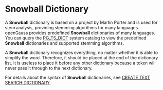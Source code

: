 # Snowball Dictionary<a name="EN-US_TOPIC_0289900109"></a>

A  **Snowball**  dictionary is based on a project by Martin Porter and is used for stem analysis, providing stemming algorithms for many languages. openGauss provides predefined  **Snowball**  dictionaries of many languages. You can query the  [PG\_TS\_DICT](pg_ts_dict.md)  system catalog to view the predefined  **Snowball**  dictionaries and supported stemming algorithms.

A  **Snowball**  dictionary recognizes everything, no matter whether it is able to simplify the word. Therefore, it should be placed at the end of the dictionary list. It is useless to place it before any other dictionary because a token will never pass it through to the next dictionary.

For details about the syntax of  **Snowball**  dictionaries, see  [CREATE TEXT SEARCH DICTIONARY](create-text-search-dictionary.md).

